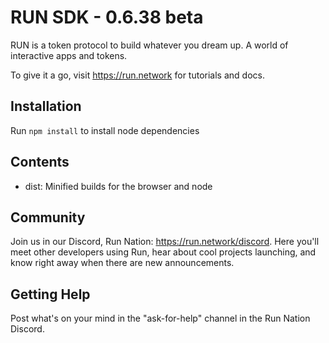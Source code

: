 # RUN SDK - 0.6.38 beta

RUN is a token protocol to build whatever you dream up. A world of interactive apps and tokens.

To give it a go, visit https://run.network for tutorials and docs.

## Installation

Run `npm install` to install node dependencies

## Contents

- dist: Minified builds for the browser and node

## Community

Join us in our Discord, Run Nation: https://run.network/discord. Here you'll meet other developers using Run, hear about cool projects launching, and know right away when there are new announcements.

## Getting Help

Post what's on your mind in the "ask-for-help" channel in the Run Nation Discord.
